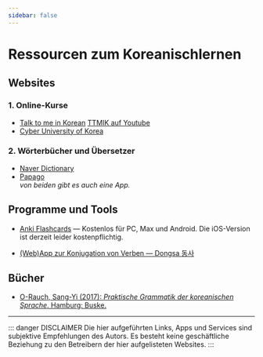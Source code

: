 ```yaml
---
sidebar: false
---
```


# Ressourcen zum Koreanischlernen

## Websites

### 1. Online-Kurse

-   [Talk to me in Korean](https://talktomeinkorean.com/) [TTMIK auf Youtube](https://www.youtube.com/user/talktomeinkorean)
-   [Cyber University of Korea](http://korean.cuk.edu/en/)

### 2. Wörterbücher und Übersetzer

-   [Naver Dictionary](http://dedic.naver.com/#/main)
-   [Papago](https://papago.naver.com/)  
    _von beiden gibt es auch eine App._

## Programme und Tools

-   [Anki Flashcards](https://apps.ankiweb.net/) — Kostenlos für PC, Max und Android. Die iOS-Version ist derzeit leider kostenpflichtig.

-   [(Web)App zur Konjugation von Verben — Dongsa 동사](https://koreanverb.app)

## Bücher

-   [O-Rauch, Sang-Yi (2017): _Praktische Grammatik der koreanischen Sprache_. Hamburg: Buske.](https://www.amazon.de/Praktische-Grammatik-koreanischen-Sprache-Sang-Yi/dp/3875487095)

---

::: danger DISCLAIMER
Die hier aufgeführten Links, Apps und Services sind subjektive Empfehlungen des Autors. Es besteht keine geschäftliche Beziehung zu den Betreibern der hier aufgelisteten Websites.
:::
